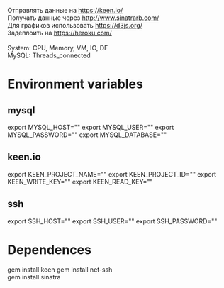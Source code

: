 Отправлять данные на https://keen.io/ <br>
Получать данные через http://www.sinatrarb.com/ <br>
Для графиков использовать https://d3js.org/ <br>
Задеплоить на https://heroku.com/ <br>
<br>
System: CPU, Memory, VM, IO, DF <br>
MySQL: Threads_connected <br>

# Environment variables

## mysql
export MYSQL_HOST=""
export MYSQL_USER=""
export MYSQL_PASSWORD=""
export MYSQL_DATABASE=""

## keen.io
export KEEN_PROJECT_NAME=""
export KEEN_PROJECT_ID=""
export KEEN_WRITE_KEY=""
export KEEN_READ_KEY=""

## ssh
export SSH_HOST=""
export SSH_USER=""
export SSH_PASSWORD=""

# Dependences
gem install keen
gem install net-ssh <br>
gem install sinatra <br>
